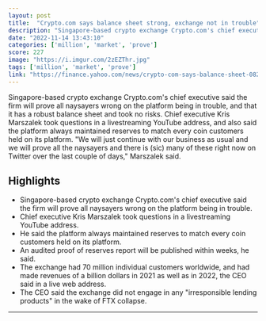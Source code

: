 ```yaml
---
layout: post
title:  "Crypto.com says balance sheet strong, exchange not in trouble"
description: "Singapore-based crypto exchange Crypto.com's chief executive said the firm will prove all naysayers wrong on the platform being in trouble, and that it has a robust balance sheet and took no risks.  Chief executive Kris Marszalek took questions in a livestreaming YouTube address, and also said the platform always maintained reserves to match every coin customers held on its platform.  \"We will just continue with our business as usual and we will prove all the naysayers and there is (sic) many of these right now on Twitter over the last couple of days,\" Marszalek said."
date: "2022-11-14 13:43:10"
categories: ['million', 'market', 'prove']
score: 227
image: "https://i.imgur.com/2zEZThr.jpg"
tags: ['million', 'market', 'prove']
link: "https://finance.yahoo.com/news/crypto-com-says-balance-sheet-082605487.html"
---
```


Singapore-based crypto exchange Crypto.com's chief executive said the firm will prove all naysayers wrong on the platform being in trouble, and that it has a robust balance sheet and took no risks.  Chief executive Kris Marszalek took questions in a livestreaming YouTube address, and also said the platform always maintained reserves to match every coin customers held on its platform.  \"We will just continue with our business as usual and we will prove all the naysayers and there is (sic) many of these right now on Twitter over the last couple of days,\" Marszalek said.

## Highlights

- Singapore-based crypto exchange Crypto.com's chief executive said the firm will prove all naysayers wrong on the platform being in trouble.
- Chief executive Kris Marszalek took questions in a livestreaming YouTube address.
- He said the platform always maintained reserves to match every coin customers held on its platform.
- An audited proof of reserves report will be published within weeks, he said.
- The exchange had 70 million individual customers worldwide, and had made revenues of a billion dollars in 2021 as well as in 2022, the CEO said in a live web address.
- The CEO said the exchange did not engage in any "irresponsible lending products" in the wake of FTX collapse.

---
